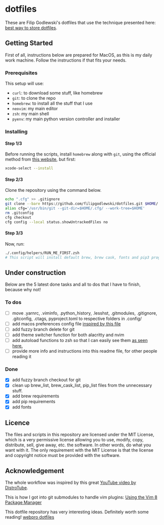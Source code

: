 # dotfiles

These are Filip Godlewski's dotfiles that use the technique presented here: [best way to store dotfiles](https://developer.atlassian.com/blog/2016/02/best-way-to-store-dotfiles-git-bare-repo/).

## Getting Started

First of all, instructions below are prepared for MacOS, as this is my daily work machine. Follow the instructions if that fits your needs.

### Prerequisites

This setup will use:

- `curl`: to download some stuff, like homebrew
- `git`: to clone the repo
- `homebrew`: to install all the stuff that I use
- `neovim`: my main editor
- `zsh`: my main shell
- `pyenv`: my main python version controller and installer

### Installing

#### Step 1/3

Before running the scripts, install `homebrew` along with `git`, using the official method from [this website](https://brew.sh), but first:
```sh
xcode-select --install
```

#### Step 2/3

Clone the repository using the command below.

```sh
echo ".cfg" >> .gitignore
git clone --bare https://github.com/filipgodlewski/dotfiles.git $HOME/.cfg
alias cfg='/usr/bin/git --git-dir=$HOME/.cfg/ --work-tree=$HOME'
rm .gitconfig
cfg checkout
cfg config --local status.showUntrackedFiles no
```

#### Step 3/3

Now, run:

```sh
./.config/helpers/RUN_ME_FIRST.zsh
# This script will install default brew, brew cask, fonts and pip3 programs. Then it will initialize submodules, and fully prepare coc.nvim
```

## Under construction

Below are the 5 latest done tasks and all to dos that I have to finish, because why not!

### To dos

- [ ] move .yarnrc, .viminfo, .python_history, .lesshst, .gitmodules, .gitignore, .gitconfig, .ctags, pyproject.toml to respective folders in .config/
- [ ] add macos preferences config file [inspired by this file](https://github.com/sobolevn/dotfiles/blob/master/macos)
- [ ] add fuzzy branch delete for git
- [ ] add theme switcher function for both alacritty and nvim
- [ ] add autoload functions to zsh so that I can easily see them [as seen here.](https://scriptingosx.com/2019/07/moving-to-zsh-part-4-aliases-and-functions/)
- [ ] provide more info and instructions into this readme file, for other people reading it

### Done

- [x] add fuzzy branch checkout for git
- [x] clean up brew_list, brew_cask_list, pip_list files from the unnecessary stuff.
- [x] add brew requirements
- [x] add pip requirements
- [x] add fonts

## Licence

The files and scripts in this repository are licensed under the MIT License, which is a very permissive license allowing you to use, modify, copy, distribute, sell, give away, etc. the software. In other words, do what you want with it. The only requirement with the MIT License is that the license and copyright notice must be provided with the software.

## Acknowledgement

The whole workflow was inspired by this great [YouTube video by DistroTube](https://www.youtube.com/watch?v=tBoLDpTWVOM).

This is how I got into git submodules to handle vim plugins: [Using the Vim 8 Package Manager](https://dvonrohr.com/2016/12/11/vim-package-manager/)

This dotfile repository has very interesting ideas. Definitely worth some reading! [webpro dotfiles](https://github.com/webpro/dotfiles)
